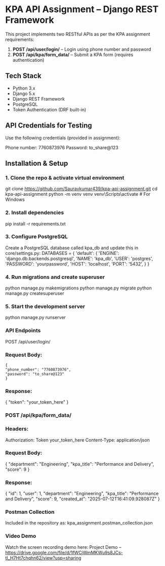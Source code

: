 # KPA API Assignment – Django REST Framework

This project implements two RESTful APIs as per the KPA assignment requirements:

1. **POST /api/user/login/** – Login using phone number and password  
2. **POST /api/kpa/form_data/** – Submit a KPA form (requires authentication)

## Tech Stack

- Python 3.x
- Django 5.x
- Django REST Framework
- PostgreSQL
- Token Authentication (DRF built-in)

## API Credentials for Testing

Use the following credentials (provided in assignment):

Phone number: 7760873976
Password: to_share@123

## Installation & Setup

### 1. Clone the repo & activate virtual environment

git clone https://github.com/Sauravkumar439/kpa-api-assignment.git
cd kpa-api-assignment
python -m venv venv
venv\Scripts\activate  # For Windows

### 2. Install dependencies

pip install -r requirements.txt

### 3. Configure PostgreSQL

Create a PostgreSQL database called kpa_db and update this in core/settings.py:
DATABASES = {
    'default': {
        'ENGINE': 'django.db.backends.postgresql',
        'NAME': 'kpa_db',
        'USER': 'postgres',
        'PASSWORD': 'yourpassword',
        'HOST': 'localhost',
        'PORT': '5432',
    }
}


### 4. Run migrations and create superuser

python manage.py makemigrations
python manage.py migrate
python manage.py createsuperuser

### 5. Start the development server

python manage.py runserver

### API Endpoints

POST /api/user/login/

### Request Body:

    {
    "phone_number": "7760873976",
    "password": "to_share@123"
    }


### Response:

{
  "token": "your_token_here"
}


### POST /api/kpa/form_data/
### Headers:

Authorization: Token your_token_here
Content-Type: application/json

### Request Body:

{
  "department": "Engineering",
  "kpa_title": "Performance and Delivery",
  "score": 9
}

### Response:

{
  "id": 1,
  "user": 1,
  "department": "Engineering",
  "kpa_title": "Performance and Delivery",
  "score": 9,
  "created_at": "2025-07-12T16:41:09.928087Z"
}

### Postman Collection

Included in the repository as:
kpa_assignment.postman_collection.json

### Video Demo
Watch the screen recording demo here:
Project Demo – https://drive.google.com/file/d/1fWCjWmMKWu9s8JCs-tI_H7Ht7chqhn62/view?usp=sharing
